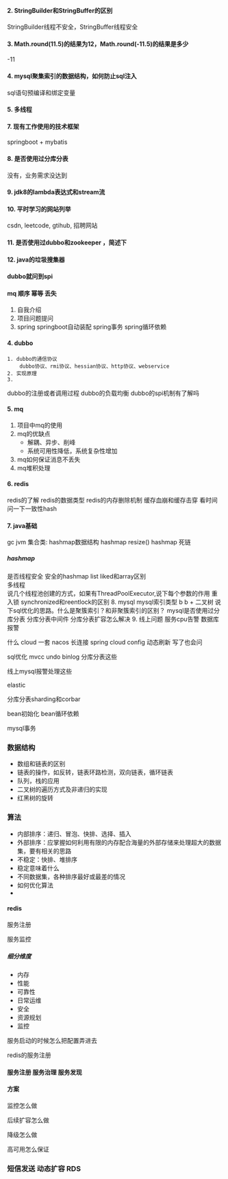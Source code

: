 
#### 2. StringBuilder和StringBuffer的区别
StringBuilder线程不安全，StringBuffer线程安全
#### 3. Math.round(11.5)的结果为12，Math.round(-11.5)的结果是多少
-11
#### 4. mysql聚集索引的数据结构，如何防止sql注入
sql语句预编译和绑定变量
#### 5. 多线程

#### 7. 现有工作使用的技术框架
springboot + mybatis
#### 8. 是否使用过分库分表
没有，业务需求没达到
#### 9. jdk8的lambda表达式和stream流
#### 10. 平时学习的网站列举
csdn, leetcode, gtihub, 招聘网站
#### 11. 是否使用过dubbo和zookeeper ，简述下
#### 12. java的垃圾搜集器




#### dubbo就问到spi
#### mq 顺序 幂等 丢失 


1. 自我介绍
2. 项目问题提问
3. spring
springboot自动装配 
spring事务
spring循环依赖
#### 4. dubbo
    1. dubbo的通信协议
        dubbo协议、rmi协议、hessian协议、http协议、webservice
    2. 实现原理
    3. 
dubbo的注册或者调用过程
dubbo的负载均衡
dubbo的spi机制有了解吗
#### 5. mq
1. 项目中mq的使用
2. mq的优缺点
    - 解耦、异步、削峰
    - 系统可用性降低，系统复杂性增加
3. mq如何保证消息不丢失
 4. mq堆积处理
#### 6. redis
redis的了解
redis的数据类型
redis的内存删除机制
缓存血崩和缓存击穿
看时间问一下一致性hash
#### 7. java基础
gc
jvm
集合类:
hashmap数据结构
hashmap resize()
hashmap 死链

##### hashmap 
是否线程安全
安全的hashmap
list
liked和array区别  
多线程  
说几个线程池创建的方式，如果有ThreadPoolExecutor,说下每个参数的作用
重入锁
synchronized和reentlock的区别
8. mysql
mysql索引类型
b b + 二叉树
说下sql优化的思路。什么是聚簇索引？和非聚簇索引的区别？
mysql是否使用过分库分表
分库分表中间件
分库分表扩容怎么解决
9. 线上问题
服务cpu告警
数据库报警

什么 cloud 一套 nacos 长连接  spring cloud config 动态刷新 写了也会问

sql优化 mvcc undo binlog 分库分表这些

线上mysql报警处理这些

elastic

分库分表sharding和corbar

bean初始化 bean循环依赖

mysql事务

### 数据结构
- 数组和链表的区别
- 链表的操作，如反转，链表环路检测，双向链表，循环链表
- 队列，栈的应用
- 二叉树的遍历方式及非递归的实现
- 红黑树的旋转

### 算法

- 内部排序：递归、冒泡、快排、选择、插入
- 外部排序：应掌握如何利用有限的内存配合海量的外部存储来处理超大的数据集，要有相关的思路
- 不稳定：快排、堆排序 
- 稳定意味着什么
- 不同数据集，各种排序最好或最差的情况
- 如何优化算法
- 

#### redis
服务注册

服务监控

##### 细分维度

- 内存
- 性能
- 可靠性
- 日常运维
- 安全
- 资源规划
- 监控

服务启动的时候怎么把配置弄进去

redis的服务注册



#### 服务注册 服务治理 服务发现


#### 方案
监控怎么做

后续扩容怎么做

降级怎么做

高可用怎么保证


### 短信发送 动态扩容 RDS
